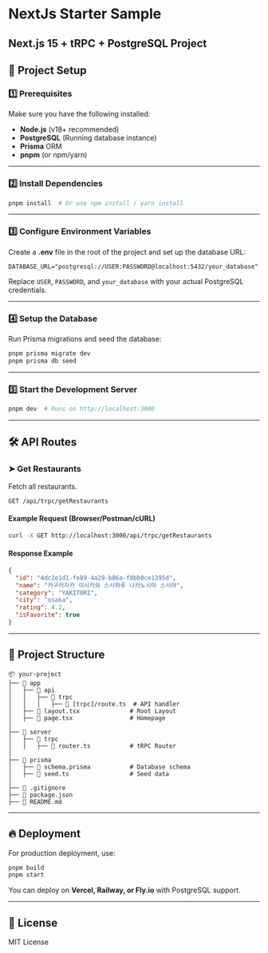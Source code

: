 # NextJs Starter Sample
## Next.js 15 + tRPC + PostgreSQL Project

## 🚀 Project Setup

### 1️⃣ Prerequisites
Make sure you have the following installed:
- **Node.js** (v18+ recommended)
- **PostgreSQL** (Running database instance)
- **Prisma** ORM
- **pnpm** (or npm/yarn)

---

### 2️⃣ Install Dependencies
```sh
pnpm install  # Or use npm install / yarn install
```

---

### 3️⃣ Configure Environment Variables
Create a **.env** file in the root of the project and set up the database URL:
```env
DATABASE_URL="postgresql://USER:PASSWORD@localhost:5432/your_database"
```
Replace `USER`, `PASSWORD`, and `your_database` with your actual PostgreSQL credentials.

---

### 4️⃣ Setup the Database
Run Prisma migrations and seed the database:
```sh
pnpm prisma migrate dev
pnpm prisma db seed
```

---

### 5️⃣ Start the Development Server
```sh
pnpm dev  # Runs on http://localhost:3000
```

---

## 🛠 API Routes

### ➤ **Get Restaurants**
Fetch all restaurants.
```
GET /api/trpc/getRestaurants
```
#### **Example Request (Browser/Postman/cURL)**
```sh
curl -X GET http://localhost:3000/api/trpc/getRestaurants
```
#### **Response Example**
```json
{
  "id": "4dc2e1d1-fe89-4a29-b86a-f8bb0ce1395d",
  "name": "카구라자카 이시카와 스시하루 나카노시마 스시야",
  "category": "YAKITORI",
  "city": "osaka",
  "rating": 4.2,
  "isFavorite": true
}
```

---

## 📂 Project Structure
```
📦 your-project
├── 📂 app
│   ├── 📂 api
│   │   ├── 📂 trpc
│   │   │   ├── 📜 [trpc]/route.ts  # API handler
│   ├── 📂 layout.tsx              # Root Layout
│   ├── 📂 page.tsx                # Homepage
│
├── 📂 server
│   ├── 📂 trpc
│   │   ├── 📜 router.ts           # tRPC Router
│
├── 📂 prisma
│   ├── 📜 schema.prisma           # Database schema
│   ├── 📜 seed.ts                 # Seed data
│
├── 📜 .gitignore
├── 📜 package.json
├── 📜 README.md
```

---

## 🔥 Deployment
For production deployment, use:
```sh
pnpm build
pnpm start
```

You can deploy on **Vercel, Railway, or Fly.io** with PostgreSQL support.


---

## 📜 License
MIT License

